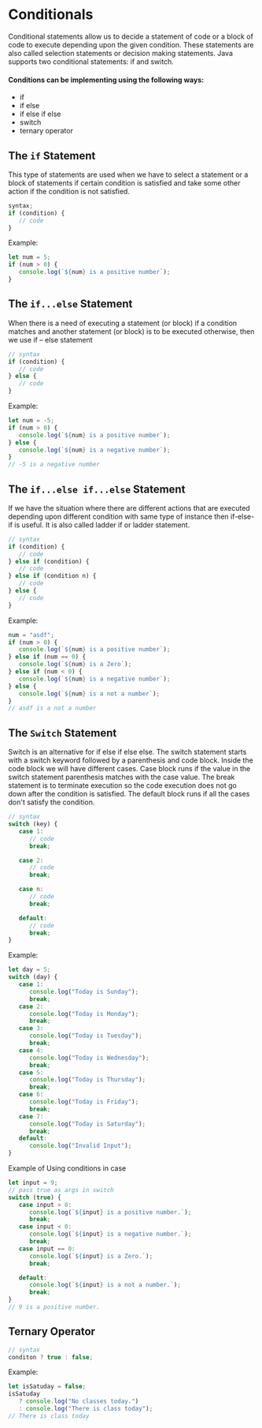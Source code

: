 # Conditionals

Conditional statements allow us to decide a statement of code or a block of code to execute depending upon the given condition. These statements are also called selection statements or decision making statements. Java supports two conditional statements: if and switch.

#### Conditions can be implementing using the following ways:

-  if
-  if else
-  if else if else
-  switch
-  ternary operator

## The `if` Statement

This type of statements are used when we have to select a statement or a block of statements if certain condition is satisfied and take some other action if the condition is not satisfied.

```js
syntax;
if (condition) {
   // code
}
```

Example:

```js
let num = 5;
if (num > 0) {
   console.log(`${num} is a positive number`);
}
```

## The `if...else` Statement

When there is a need of executing a statement (or block) if a condition matches and another statement (or block) is to be executed otherwise, then we use if – else statement

```js
// syntax
if (condition) {
   // code
} else {
   // code
}
```

Example:

```js
let num = -5;
if (num > 0) {
   console.log(`${num} is a positive number`);
} else {
   console.log(`${num} is a negative number`);
}
// -5 is a negative number
```

## The `if...else if...else` Statement

If we have the situation where there are different actions that are executed depending upon different condition with same type of instance then if-else-if is useful. It is also called ladder if or ladder statement.

```js
// syntax
if (condition) {
   // code
} else if (condition) {
   // code
} else if (condition n) {
   // code
} else {
   // code
}
```

Example:

```js
num = "asdf";
if (num > 0) {
   console.log(`${num} is a positive number`);
} else if (num == 0) {
   console.log(`${num} is a Zero`);
} else if (num < 0) {
   console.log(`${num} is a negative number`);
} else {
   console.log(`${num} is a not a number`);
}
// asdf is a not a number
```

## The `Switch` Statement

Switch is an alternative for if else if else else. The switch statement starts with a switch keyword followed by a parenthesis and code block. Inside the code block we will have different cases. Case block runs if the value in the switch statement parenthesis matches with the case value. The break statement is to terminate execution so the code execution does not go down after the condition is satisfied. The default block runs if all the cases don't satisfy the condition.

```js
// syntax
switch (key) {
   case 1:
      // code
      break;

   case 2:
      // code
      break;

   case n:
      // code
      break;

   default:
      // code
      break;
}
```

Example:

```js
let day = 5;
switch (day) {
   case 1:
      console.log("Today is Sunday");
      break;
   case 2:
      console.log("Today is Monday");
      break;
   case 3:
      console.log("Today is Tuesday");
      break;
   case 4:
      console.log("Today is Wednesday");
      break;
   case 5:
      console.log("Today is Thursday");
      break;
   case 6:
      console.log("Today is Friday");
      break;
   case 7:
      console.log("Today is Saturday");
      break;
   default:
      console.log("Invalid Input");
}
```

Example of Using conditions in case

```js
let input = 9;
// pass true as args in switch
switch (true) {
   case input > 0:
      console.log(`${input} is a positive number.`);
      break;
   case input < 0:
      console.log(`${input} is a negative number.`);
      break;
   case input == 0:
      console.log(`${input} is a Zero.`);
      break;

   default:
      console.log(`${input} is a not a number.`);
      break;
}
// 9 is a positive number.
```

## Ternary Operator

```js
// syntax
conditon ? true : false;
```

Example:

```js
let isSatuday = false;
isSatuday
   ? console.log("No classes today.")
   : console.log("There is class today");
// There is class today
```

